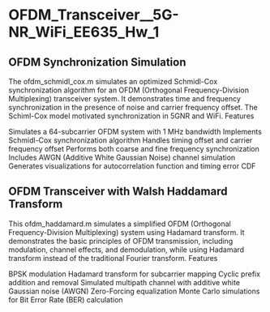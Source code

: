 # OFDM_Transceiver__5G-NR_WiFi_EE635_Hw_1

## OFDM Synchronization Simulation
The ofdm_schmidl_cox.m simulates an optimized Schmidl-Cox synchronization algorithm for an OFDM (Orthogonal Frequency-Division Multiplexing) transceiver system. It demonstrates time and frequency synchronization in the presence of noise and carrier frequency offset. The Schiml-Cox model motivated synchronization in 5GNR and WiFi. 
Features

Simulates a 64-subcarrier OFDM system with 1 MHz bandwidth
Implements Schmidl-Cox synchronization algorithm
Handles timing offset and carrier frequency offset
Performs both coarse and fine frequency synchronization
Includes AWGN (Additive White Gaussian Noise) channel simulation
Generates visualizations for autocorrelation function and timing error CDF

## OFDM Transceiver with Walsh Haddamard Transform
This ofdm_haddamard.m simulates a simplified OFDM (Orthogonal Frequency-Division Multiplexing) system using Hadamard transform. It demonstrates the basic principles of OFDM transmission, including modulation, channel effects, and demodulation, while using Hadamard transform instead of the traditional Fourier transform.
Features

BPSK modulation
Hadamard transform for subcarrier mapping
Cyclic prefix addition and removal
Simulated multipath channel with additive white Gaussian noise (AWGN)
Zero-Forcing equalization
Monte Carlo simulations for Bit Error Rate (BER) calculation
